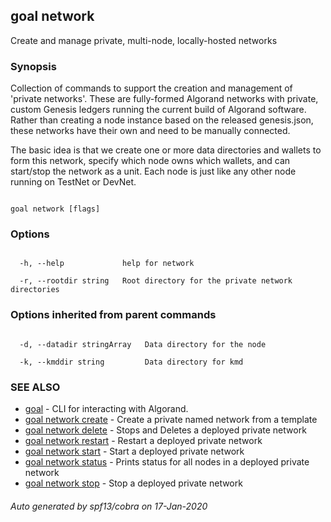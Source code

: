 ## goal network



Create and manage private, multi-node, locally-hosted networks



### Synopsis



Collection of commands to support the creation and management of 'private networks'. These are fully-formed Algorand networks with private, custom Genesis ledgers running the current build of Algorand software. Rather than creating a node instance based on the released genesis.json, these networks have their own and need to be manually connected.



The basic idea is that we create one or more data directories and wallets to form this network, specify which node owns which wallets, and can start/stop the network as a unit. Each node is just like any other node running on TestNet or DevNet.



```

goal network [flags]

```



### Options



```

  -h, --help             help for network

  -r, --rootdir string   Root directory for the private network directories

```



### Options inherited from parent commands



```

  -d, --datadir stringArray   Data directory for the node

  -k, --kmddir string         Data directory for kmd

```



### SEE ALSO



* [goal](../goal.md)	 - CLI for interacting with Algorand.
* [goal network create](../create/)	 - Create a private named network from a template
* [goal network delete](../delete/)	 - Stops and Deletes a deployed private network
* [goal network restart](../restart/)	 - Restart a deployed private network
* [goal network start](../start/)	 - Start a deployed private network
* [goal network status](../status/)	 - Prints status for all nodes in a deployed private network
* [goal network stop](../stop/)	 - Stop a deployed private network


###### Auto generated by spf13/cobra on 17-Jan-2020

